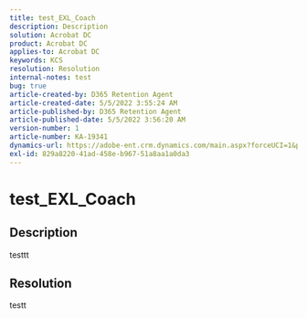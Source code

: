 ```yaml
---
title: test_EXL_Coach
description: Description
solution: Acrobat DC
product: Acrobat DC
applies-to: Acrobat DC
keywords: KCS
resolution: Resolution
internal-notes: test
bug: true
article-created-by: D365 Retention Agent
article-created-date: 5/5/2022 3:55:24 AM
article-published-by: D365 Retention Agent
article-published-date: 5/5/2022 3:56:20 AM
version-number: 1
article-number: KA-19341
dynamics-url: https://adobe-ent.crm.dynamics.com/main.aspx?forceUCI=1&pagetype=entityrecord&etn=knowledgearticle&id=dec5fe2f-27cc-ec11-a7b5-6045bd00d4f5
exl-id: 829a8220-41ad-458e-b967-51a8aa1a0da3
---
```

# test_EXL_Coach

## Description

testtt

## Resolution


testt
